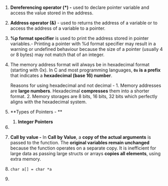 1. **Dereferencing operator (*) -** used to declare pointer variable and access the value stored in the address.
2. **Address operator (&)** - used to returns the address of a variable or to access the address of a variable to a pointer.
3. **%p format specifier** is used to print the address stored in pointer variables.- Printing a pointer with %d format specifier may result in a warning or undefined behaviour because the size of a pointer (usually 4 or 8 bytes) may not match that of an integer.
4. The memory address format will always be in hexadecimal format (starting with 0x). In C and most programming languages, **`0x` is a prefix** that indicates a **hexadecimal (base 16) number**. 
	
	Reasons for using hexadecimal and not decimal - 
		1. Memory addresses are **large numbers**. Hexadecimal **compresses** them into a shorter format.
		2. Memory storages are 8 bits, 16 bits, 32 bits which perfectly aligns with the hexadecimal system. 
5. **Types of Pointers - **
	1. ****Integer Pointers****
6. 
7. **Call by value -** In **Call by Value**, a **copy of the actual arguments** is passed to the function. The **original variables remain unchanged** because the function operates on a separate copy. It is inefficient for large data as passing large structs or arrays **copies all elements**, using extra memory.
8. `char a[] = char *a`
9. 